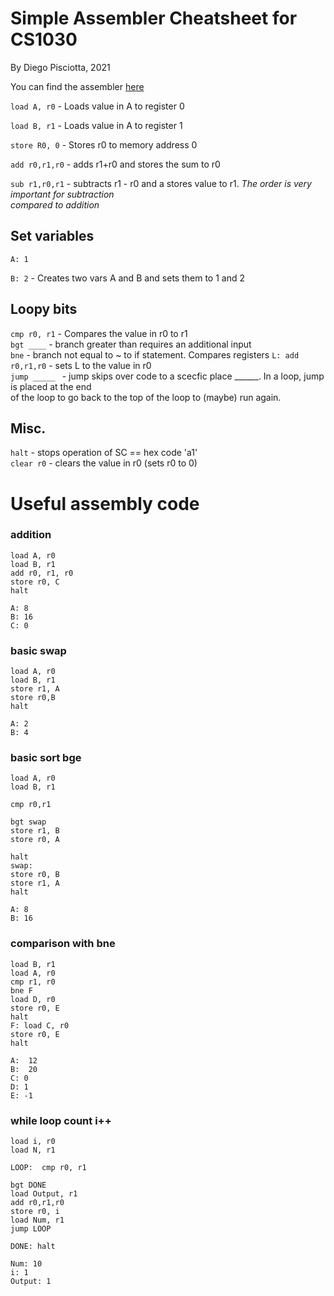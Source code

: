 # Simple Assembler Cheatsheet for CS1030
By Diego Pisciotta, 2021<br>

You can find the assembler [here](https://my.eng.utah.edu/~cs1400/assembler-master/Assembler.html)

```load A, r0``` - Loads value in A to register 0

```load B, r1``` - Loads value in A to register 1

```store R0, 0``` - Stores r0 to memory address 0


```add r0,r1,r0``` - adds r1+r0 and stores the sum to r0 

```sub r1,r0,r1``` - subtracts r1 - r0 and a stores value to r1. *The order is *very* important for subtraction*<br>*compared to addition*

## Set variables
```A: 1```

```B: 2``` - Creates two vars A and B and sets them to 1 and 2

## Loopy bits
```cmp r0, r1``` - Compares the value in r0 to r1<br>
```bgt ____``` - branch greater than requires an additional input<br>
```bne``` - branch not equal to ~ to if statement. Compares registers 
```L: add r0,r1,r0``` - sets L to the value in r0<br>
```jump _____ ``` - jump skips over code to a scecfic place ______. In a loop, jump is placed at the end<br>of the loop to go back to the top of the loop to (maybe) run again.<br>




## Misc.
```halt``` - stops operation of SC == hex code 'a1'<br>
```clear r0``` - clears the value in r0 (sets r0 to 0)<br>


# Useful assembly code

### addition
```load A, r0```<br>
```load B, r1 ```<br>
```add r0, r1, r0```<br>
```store r0, C```<br>
```halt```<br>

```A: 8```<br>
```B: 16```<br>
```C: 0```<br>



### basic swap
```load A, r0```<br>
```load B, r1```<br>
```store r1, A```<br>
```store r0,B ```<br>
```halt```<br>

```A: 2```<br>
```B: 4```<br>


### basic sort bge
```load A, r0```<br>
```load B, r1```<br>

```cmp r0,r1```<br>

```bgt swap```<br>
```store r1, B```<br>
```store r0, A```<br>

```halt```<br>
```swap: ```<br>
```store r0, B```<br>
```store r1, A```<br>
```halt```<br>

```A: 8```<br>
```B: 16```<br>

### comparison with bne
```load B, r1```<br>
```load A, r0```<br>
```cmp r1, r0```<br>
```bne F```<br>
```load D, r0```<br>
```store r0, E```<br>
```halt```<br>
```F: load C, r0```<br>
```store r0, E```<br>
```halt```<br>

```A:  12```<br>
```B:  20```<br>
```C: 0```<br>
```D: 1```<br>
```E: -1```<br>


### while loop count i++
```load i, r0``` <br>
```load N, r1```<br>

```LOOP:  cmp r0, r1```<br>

```bgt DONE```<br>
```load Output, r1```<br>
```add r0,r1,r0```<br>
```store r0, i```<br>
```load Num, r1```<br>
```jump LOOP```<br>

```DONE: halt```<br>

```Num: 10```<br>
```i: 1```<br>
```Output: 1```<br>